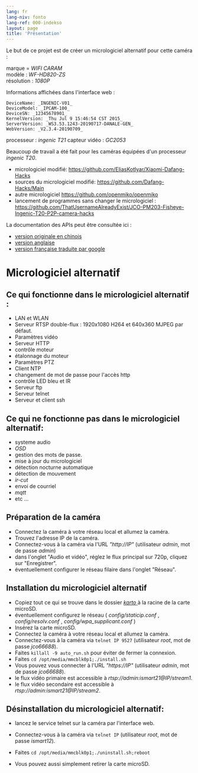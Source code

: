 ```yaml
---
lang: fr
lang-niv: fonto
lang-ref: 000-indekso
layout: page
title: 'Présentation'
---
```


Le but de ce projet est de créer un micrologiciel alternatif pour cette caméra :

marque = _WIFI CARAM_  
modèle : _WF-HD820-ZS_  
résolution : _1080P_

Informations affichées dans l'interface web :
```
DeviceName: _INGENIC-V01_
DeviceModel: _IPCAM-100_
DeviceSN: _12345678901_
KernelVersion: _Thu Jul 9 15:46:54 CST 2015_
ServerVersion: _WS3.53.1243-20190717-DANALE-GEN_
WebVersion: _V2.3.4-20190709_
```

processeur : _ingenic T21_
capteur vidéo : _GC2053_

Beaucoup de travail a été fait pour les caméras équipées d'un processeur _ingenic T20_.
* micrologiciel modifié: <https://github.com/EliasKotlyar/Xiaomi-Dafang-Hacks>
* sources du micrologiciel modifié: <https://github.com/Dafang-Hacks/Main>
* autre micrologiciel <https://github.com/openmiko/openmiko>
* lancement de programmes sans changer le micrologiciel : <https://github.com/ThatUsernameAlreadyExist/JCO-PM203-Fisheye-Ingenic-T20-P2P-camera-hacks>

La documentation des APIs peut être consultée ici :  
* [version originale en chinois](../zh/includes.zh/html/)
* [version anglaise](../en/includes.en/html/)
* [version française traduite par google](../fr/includes.fr/html/)

# Micrologiciel alternatif

## Ce qui fonctionne dans le micrologiciel alternatif :

* LAN et WLAN
* Serveur RTSP double-flux : 1920x1080 H264 et 640x360 MJPEG par défaut.
* Paramètres vidéo
* Serveur HTTP
* contrôle moteur
* étalonnage du moteur
* Paramètres PTZ
* Client NTP
* changement de mot de passe pour l'accès http
* contrôle LED bleu et IR
* Serveur ftp
* Serveur telnet
* Serveur et client ssh

## Ce qui ne fonctionne pas dans le micrologiciel alternatif:

* systeme audio
* _OSD_
* gestion des mots de passe.
* mise à jour du micrologiciel
* détection nocturne automatique
* détection de mouvement
* _ir-cut_
* envoi de courriel
* _mqtt_
* etc ...

## Préparation de la caméra

* Connectez la caméra à votre réseau local et allumez la caméra.
* Trouvez l'adresse IP de la caméra.
* Connectez-vous à la caméra via l'URL _"http://IP"_ (utilisateur _admin_, mot de passe _admin_)
* dans l'onglet "Audio et vidéo", réglez le flux principal sur 720p, cliquez sur "Enregistrer".
* éventuellement configurer le réseau filaire dans l'onglet "Réseau".

## Installation du micrologiciel alternatif

* Copiez tout ce qui se trouve dans le dossier [ _karto_ ](https://github.com/jmichault/ipcam-100/tree/master/karto) à la racine de la carte microSD.
* éventuellement configurez le réseau ( _config/staticip.conf_ , _config/resolv.conf_ , _config/wpa_supplicant.conf_ )
* Insérez la carte microSD.
* Connectez la caméra à votre réseau local et allumez la caméra.
* Connectez-vous à la caméra via `telnet IP 9527` (utilisateur _root_, mot de passe _jco66688_).
* Faites `killall -9 auto_run.sh` pour éviter de fermer la connexion.
* Faites `cd /opt/media/mmcblk0p1;./install.sh`
* Vous pouvez vous connecter à l'URL _"https://IP"_ (utilisateur _admin_, mot de passe _jco66688_).
* le flux vidéo primaire est accessible à _rtsp://admin:ismart21@IP/stream1_.
* le flux vidéo secondaire est accessible à _rtsp://admin:ismart21@IP/stream2_.

## Désinstallation du micrologiciel alternatif:

* lancez le service telnet sur la caméra par l'interface web.
* Connectez-vous à la caméra via `telnet IP` (utilisateur _root_, mot de passe _ismart12_).
* Faites `cd /opt/media/mmcblk0p1;./uninstall.sh;reboot`

* Vous pouvez aussi simplement retirer la carte microSD.
